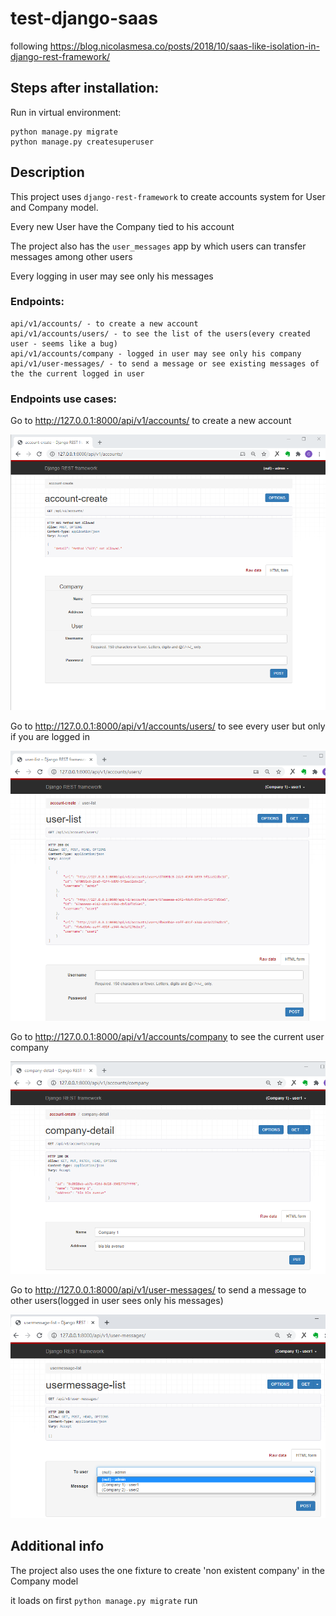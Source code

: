 # test-django-saas
following https://blog.nicolasmesa.co/posts/2018/10/saas-like-isolation-in-django-rest-framework/

## Steps after installation:

Run in virtual environment:
```
python manage.py migrate
python manage.py createsuperuser
```

## Description

This project uses  ```django-rest-framework``` to create accounts system for User and Company model.

Every new User have the Company tied to his account 



The project also has the ```user_messages``` app by which users can transfer messages among other users 

Every logging in user may see only his messages


### Endpoints:
```
api/v1/accounts/ - to create a new account
api/v1/accounts/users/ - to see the list of the users(every created user - seems like a bug)
api/v1/accounts/company - logged in user may see only his company
api/v1/user-messages/ - to send a message or see existing messages of the the current logged in user
```

### Endpoints use cases:
Go to http://127.0.0.1:8000/api/v1/accounts/ to create a new account

![api/v1/accounts](https://github.com/SergSm/test-django-saas/blob/master/images/accounts.png?raw=true)

Go to http://127.0.0.1:8000/api/v1/accounts/users/  to see every user but only if you are logged in

![api/v1/accounts/users](https://github.com/SergSm/test-django-saas/blob/master/images/user-list.png?raw=true)

Go to http://127.0.0.1:8000/api/v1/accounts/company to see the current user company 

![/api/v1/accounts/company](https://github.com/SergSm/test-django-saas/blob/master/images/company-detail.png?raw=true)
  
  
Go to http://127.0.0.1:8000/api/v1/user-messages/ to send a message to other users(logged in user sees only his messages)

![/api/v1/user-messages](https://github.com/SergSm/test-django-saas/blob/master/images/usermessage-list.png?raw=true)

  
  
  
  
## Additional info

The project also uses the one fixture to create 'non existent company' in the Company model

it loads on first ```python manage.py migrate``` run


